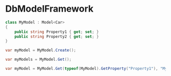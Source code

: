 # DbModelFramework

```C#
class MyModel : Model<Car>
{
	public string Property1 { get; set; }
	public string Property2 { get; set; }
}
```

```C#
var myModel = MyModel.Create();
```

```C#
var myModels = MyModel.Get();
```

```C#
var myModel = MyModel.Get(typeof(MyModel).GetProperty("Property1"), "MyValue");
```
